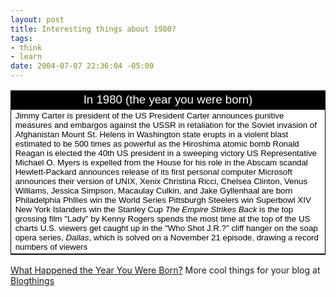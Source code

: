 ```yaml
--- 
layout: post
title: Interesting things about 1980?
tags: 
- think
- learn
date: 2004-07-07 22:36:04 -05:00
---
```

<table style="border: 1px solid black; border-collapse: collapse; text-align: center;" cellspacing="0" cellpadding="2" width="400">
<tbody>
<tr>
<td style="background-color: black; text-align: center; font-family: Arial, Helvetica, sans-serif; color: white; font-size: 14pt;">In 1980 (the year you were born)</td>
</tr>
<tr>
<td style="font-family: Arial, Helvetica, sans-serif; background-color: white; color: black; font-size: 10pt; text-align: left;">Jimmy Carter is president of the US
President Carter announces punitive measures and embargos against the USSR in retaliation for the Soviet invasion of Afghanistan
Mount St. Helens in Washington state erupts in a violent blast estimated to be 500 times as powerful as the Hiroshima atomic bomb
Ronald Reagan is elected the 40th US president in a sweeping victory
US Representative Michael O. Myers is expelled from the House for his role in the Abscam scandal
Hewlett-Packard announces release of its first personal computer
Microsoft announces their version of UNIX, Xenix
Christina Ricci, Chelsea Clinton, Venus Williams, Jessica Simpson, Macaulay Culkin, and Jake Gyllenhaal are born
Philadelphia Phllies win the World Series
Pittsburgh Steelers win Superbowl XIV
New York Islanders win the Stanley Cup
<em>The Empire Strikes Back</em> is the top grossing film
"Lady" by Kenny Rogers spends the most time at the top of the US charts
U.S. viewers get caught up in the "Who Shot J.R.?" cliff hanger on the soap opera series, <em>Dallas</em>, which is solved on a November 21 episode, drawing a record numbers of viewers</td>
</tr>
</tbody>
</table>
<a href="http://www.blogthings.com/yearborn.html">
What Happened the Year You Were Born?</a>
More cool things for your blog at
<a href="http://www.blogthings.com">Blogthings</a>
